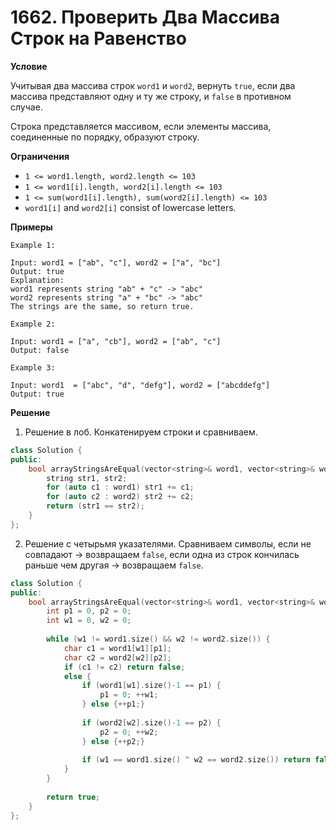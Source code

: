 # 1662. Проверить Два Массива Строк на Равенство

**Условие**

Учитывая два массива строк `word1` и `word2`, вернуть `true`, если два массива представляют одну и ту же строку, и `false` в противном случае.

Строка представляется массивом, если элементы массива, соединенные по порядку, образуют строку.


**Ограничения** 

- `1 <= word1.length, word2.length <= 103`
- `1 <= word1[i].length, word2[i].length <= 103`
- `1 <= sum(word1[i].length), sum(word2[i].length) <= 103`
- `word1[i]` and `word2[i]` consist of lowercase letters.


**Примеры**
```
Example 1:

Input: word1 = ["ab", "c"], word2 = ["a", "bc"]
Output: true
Explanation:
word1 represents string "ab" + "c" -> "abc"
word2 represents string "a" + "bc" -> "abc"
The strings are the same, so return true.

Example 2:

Input: word1 = ["a", "cb"], word2 = ["ab", "c"]
Output: false

Example 3:

Input: word1  = ["abc", "d", "defg"], word2 = ["abcddefg"]
Output: true
```


**Решение**

1. Решение в лоб. Конкатенируем строки и сравниваем.
```C++
class Solution {
public:
    bool arrayStringsAreEqual(vector<string>& word1, vector<string>& word2) {
        string str1, str2;
        for (auto c1 : word1) str1 += c1;
        for (auto c2 : word2) str2 += c2;
        return (str1 == str2);
    }
};
```

2. Решение с четырьмя указателями. Сравниваем символы, если не совпадают -> возвращаем `false`, если одна из строк кончилась раньше чем другая -> возвращаем `false`.
```C++
class Solution {
public:
    bool arrayStringsAreEqual(vector<string>& word1, vector<string>& word2) {
        int p1 = 0, p2 = 0;
        int w1 = 0, w2 = 0;
        
        while (w1 != word1.size() && w2 != word2.size()) {
            char c1 = word1[w1][p1];
            char c2 = word2[w2][p2];
            if (c1 != c2) return false;
            else {
                if (word1[w1].size()-1 == p1) {
                    p1 = 0; ++w1;
                } else {++p1;}
                
                if (word2[w2].size()-1 == p2) {
                    p2 = 0; ++w2;
                } else {++p2;}
                
                if (w1 == word1.size() ^ w2 == word2.size()) return false;
            }
        }
        
        return true;
    }
};
```